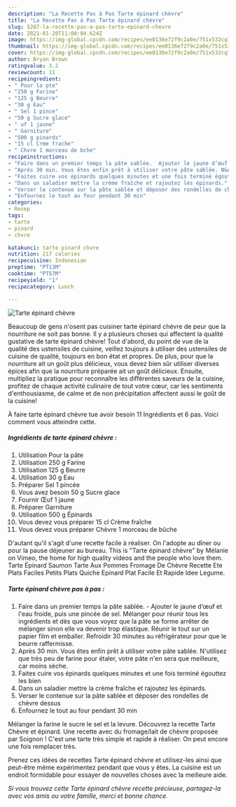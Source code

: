 ```yaml
---
description: "La Recette Pas à Pas Tarte épinard chèvre"
title: "La Recette Pas à Pas Tarte épinard chèvre"
slug: 5287-la-recette-pas-a-pas-tarte-epinard-chevre
date: 2021-01-20T11:00:04.624Z
image: https://img-global.cpcdn.com/recipes/ee0136e72f9c2a0e/751x532cq70/tarte-epinard-chevre-photo-principale-de-la-recette.jpg
thumbnail: https://img-global.cpcdn.com/recipes/ee0136e72f9c2a0e/751x532cq70/tarte-epinard-chevre-photo-principale-de-la-recette.jpg
cover: https://img-global.cpcdn.com/recipes/ee0136e72f9c2a0e/751x532cq70/tarte-epinard-chevre-photo-principale-de-la-recette.jpg
author: Bryan Brown
ratingvalue: 3.2
reviewcount: 11
recipeingredient:
- " Pour la pte"
- "250 g Farine"
- "125 g Beurre"
- "30 g Eau"
- " Sel 1 pince"
- "50 g Sucre glace"
- " uf 1 jaune"
- " Garniture"
- "500 g pinards"
- "15 cl Crme frache"
- " Chvre 1 morceau de bche"
recipeinstructions:
- "Faire dans un premier temps la pâte sablée.  Ajouter le jaune d’œuf et l&#39;eau froide, puis une pincée de sel. Mélanger pour réunir tous les ingrédients et dès que vous voyez que la pâte se forme arrêter de mélanger sinon elle va devenir trop élastique. Réunir le tout sur un papier film et emballer. Refroidir 30 minutes au réfrigérateur pour que le beurre raffermisse."
- "Après 30 min. Vous êtes enfin prêt à utiliser votre pâte sablée. N&#39;utilisez que très peu de farine pour étaler, votre pâte n&#39;en sera que meilleure, car moins sèche."
- "Faites cuire vos épinards quelques minutes et une fois terminé égouttez les bien"
- "Dans un saladier mettre la crème fraîche et rajoutez les épinards."
- "Verser le contenue sur la pâte sablée et déposer des rondelles de chèvre dessus"
- "Enfournez le tout au four pendant 30 min"
categories:
- Resep
tags:
- tarte
- pinard
- chvre

katakunci: tarte pinard chvre 
nutrition: 217 calories
recipecuisine: Indonesian
preptime: "PT13M"
cooktime: "PT57M"
recipeyield: "1"
recipecategory: Lunch

---
```



![Tarte épinard chèvre](https://img-global.cpcdn.com/recipes/ee0136e72f9c2a0e/751x532cq70/tarte-epinard-chevre-photo-principale-de-la-recette.jpg)

Beaucoup de gens n'osent pas cuisiner tarte épinard chèvre de peur que la nourriture ne soit pas bonne. Il y a plusieurs choses qui affectent la qualité gustative de tarte épinard chèvre! Tout d'abord, du point de vue de la qualité des ustensiles de cuisine, veillez toujours à utiliser des ustensiles de cuisine de qualité, toujours en bon état et propres. De plus, pour que la nourriture ait un goût plus délicieux, vous devez bien sûr utiliser diverses épices afin que la nourriture préparée ait un goût délicieux. Ensuite, multipliez la pratique pour reconnaître les différentes saveurs de la cuisine, profitez de chaque activité culinaire de tout votre cœur, car les sentiments d'enthousiasme, de calme et de non précipitation affectent aussi le goût de la cuisine!

<!--inarticleads1-->

À faire tarte épinard chèvre tue avoir besoin 11 Ingrédients et 6 pas. Voici comment vous atteindre cette.

##### Ingrédients de tarte épinard chèvre :

1. Utilisation  Pour la pâte
1. Utilisation 250 g Farine
1. Utilisation 125 g Beurre
1. Utilisation 30 g Eau
1. Préparer  Sel 1 pincée
1. Vous avez besoin 50 g Sucre glace
1. Fournir  Œuf 1 jaune
1. Préparer  Garniture
1. Utilisation 500 g Épinards
1. Vous devez vous préparer 15 cl Crème fraîche
1. Vous devez vous préparer  Chèvre 1 morceau de bûche


D&#39;autant qu&#39;il s&#39;agit d&#39;une recette facile à réaliser. On l&#39;adopte au dîner ou pour la pause déjeuner au bureau. This is &#34;Tarte épinard chèvre&#34; by Mélanie on Vimeo, the home for high quality videos and the people who love them. Tarte Épinard Saumon Tarte Aux Pommes Fromage De Chèvre Recette Ete Plats Faciles Petits Plats Quiche Epinard Plat Facile Et Rapide Idee Legume. 

<!--inarticleads2-->

##### Tarte épinard chèvre pas à pas :

1. Faire dans un premier temps la pâte sablée.  - Ajouter le jaune d’œuf et l&#39;eau froide, puis une pincée de sel. Mélanger pour réunir tous les ingrédients et dès que vous voyez que la pâte se forme arrêter de mélanger sinon elle va devenir trop élastique. Réunir le tout sur un papier film et emballer. Refroidir 30 minutes au réfrigérateur pour que le beurre raffermisse.
1. Après 30 min. Vous êtes enfin prêt à utiliser votre pâte sablée. N&#39;utilisez que très peu de farine pour étaler, votre pâte n&#39;en sera que meilleure, car moins sèche.
1. Faites cuire vos épinards quelques minutes et une fois terminé égouttez les bien
1. Dans un saladier mettre la crème fraîche et rajoutez les épinards.
1. Verser le contenue sur la pâte sablée et déposer des rondelles de chèvre dessus
1. Enfournez le tout au four pendant 30 min


Mélanger la farine le sucre le sel et la levure. Découvrez la recette Tarte Chèvre et épinard. Une recette avec du fromage/lait de chèvre proposée par Soignon ! C&#39;est une tarte très simple et rapide à réaliser. On peut encore une fois remplacer très. 

<!--inarticleads1-->

<p>
Prenez ces idées de recettes Tarte épinard chèvre et utilisez-les ainsi que peut-être même expérimentez pendant que vous y êtes. La cuisine est un endroit formidable pour essayer de nouvelles choses avec la meilleure aide.
</p>

<p>
<i>Si vous trouvez cette Tarte épinard chèvre recette précieuse, partagez-la avec vos amis ou votre famille, merci et bonne chance.</i>
</p>
